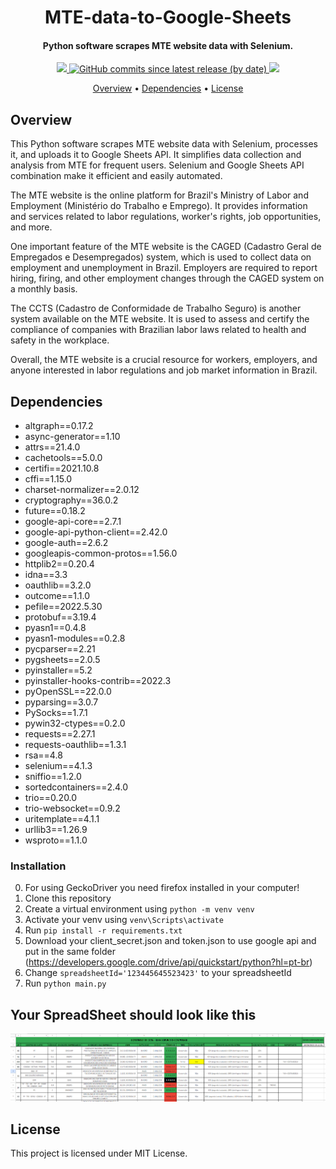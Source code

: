 <h1 align="center">
    MTE-data-to-Google-Sheets
    <br>
</h1>

<h4 align="center">Python software scrapes MTE website data with Selenium.</h4>

<p align="center">
    <a href="https://github.com/GOAguiar99/MTE-data-to-Google-Sheets">
        <img src="https://img.shields.io/badge/status-development-green?style=for-the-badge">
    </a>
    <a href="https://github.com/GOAguiar99/MTE-data-to-Google-Sheets/releases">
        <img alt="GitHub commits since latest release (by date)" src="https://img.shields.io/github/commits-since/GOAguiar99/MTE-data-to-Google-Sheets/latest?style=for-the-badge">
    </a>
    <a href="https://github.com/GOAguiar99/MTE-data-to-Google-Sheets/blob/master/LICENSE">
        <img src="https://img.shields.io/badge/license-MIT-yellow?style=for-the-badge">
    </a>
</p>

<p align="center">
    <a href="#overview">Overview</a> •
    <a href="#dependencies">Dependencies</a> •
    <a href="#license">License</a>
</p>

## Overview

This Python software scrapes MTE website data with Selenium, processes it, and uploads it to Google Sheets API. It simplifies data collection and analysis from MTE for frequent users. Selenium and Google Sheets API combination make it efficient and easily automated.

The MTE website is the online platform for Brazil's Ministry of Labor and Employment (Ministério do Trabalho e Emprego). It provides information and services related to labor regulations, worker's rights, job opportunities, and more.

One important feature of the MTE website is the CAGED (Cadastro Geral de Empregados e Desempregados) system, which is used to collect data on employment and unemployment in Brazil. Employers are required to report hiring, firing, and other employment changes through the CAGED system on a monthly basis.

The CCTS (Cadastro de Conformidade de Trabalho Seguro) is another system available on the MTE website. It is used to assess and certify the compliance of companies with Brazilian labor laws related to health and safety in the workplace.

Overall, the MTE website is a crucial resource for workers, employers, and anyone interested in labor regulations and job market information in Brazil.


## Dependencies

* altgraph==0.17.2
* async-generator==1.10
* attrs==21.4.0
* cachetools==5.0.0
* certifi==2021.10.8
* cffi==1.15.0
* charset-normalizer==2.0.12
* cryptography==36.0.2
* future==0.18.2
* google-api-core==2.7.1
* google-api-python-client==2.42.0
* google-auth==2.6.2
* googleapis-common-protos==1.56.0
* httplib2==0.20.4
* idna==3.3
* oauthlib==3.2.0
* outcome==1.1.0
* pefile==2022.5.30
* protobuf==3.19.4
* pyasn1==0.4.8
* pyasn1-modules==0.2.8
* pycparser==2.21
* pygsheets==2.0.5
* pyinstaller==5.2
* pyinstaller-hooks-contrib==2022.3
* pyOpenSSL==22.0.0
* pyparsing==3.0.7
* PySocks==1.7.1
* pywin32-ctypes==0.2.0
* requests==2.27.1
* requests-oauthlib==1.3.1
* rsa==4.8
* selenium==4.1.3
* sniffio==1.2.0
* sortedcontainers==2.4.0
* trio==0.20.0
* trio-websocket==0.9.2
* uritemplate==4.1.1
* urllib3==1.26.9
* wsproto==1.1.0

### Installation
0. For using GeckoDriver you need firefox installed in your computer!
1. Clone this repository
2. Create a virtual environment using `python -m venv venv`
3. Activate your venv using `venv\Scripts\activate`
4. Run `pip install -r requirements.txt`
5. Download your client_secret.json and token.json to use google api and put in the same folder (https://developers.google.com/drive/api/quickstart/python?hl=pt-br)
6. Change `spreadsheetId='123445645523423'` to your spreadsheetId
6. Run `python main.py`
## Your SpreadSheet should look like this
![Alt text](.\images\excel.png?raw=true "Spreadsheet CCT!")
## License
This project is licensed under MIT License.
